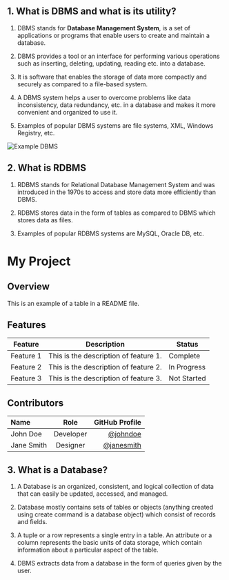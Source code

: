 ## 1. What is DBMS and what is its utility?

1. DBMS stands for **Database Management System**, is a set of applications or programs that enable users to create and maintain a database.

2. DBMS provides a tool or an interface for performing various operations such as inserting, deleting, updating, reading etc. into a database. 

3. It is software that enables the storage of data more compactly and securely as compared to a file-based system.

4. A DBMS system helps a user to overcome problems like data inconsistency, data redundancy, etc. in a database and makes it more convenient and organized to use it.

5. Examples of popular DBMS systems are file systems, XML, Windows Registry, etc.



![Example DBMS](https://s3.ap-south-1.amazonaws.com/myinterviewtrainer-domestic/public_assets/assets/000/000/263/original/dbms.png?1617187391)

## 2. What is RDBMS

1. RDBMS stands for Relational Database Management System and was introduced in the 1970s to access and store data more efficiently than DBMS.

2. RDBMS stores data in the form of tables as compared to DBMS which stores data as files.

3. Examples of popular RDBMS systems are MySQL, Oracle DB, etc.


# My Project

## Overview

This is an example of a table in a README file.

## Features

| Feature       | Description                             | Status      |
|---------------|-----------------------------------------|-------------|
| Feature 1     | This is the description of feature 1.   | Complete    |
| Feature 2     | This is the description of feature 2.   | In Progress |
| Feature 3     | This is the description of feature 3.   | Not Started |

## Contributors

| Name          | Role                                    | GitHub Profile                               |
|:--------------|:--------------------------------------:|---------------------------------------------:|
| John Doe      | Developer                               | [@johndoe](https://github.com/johndoe)       |
| Jane Smith    | Designer                                | [@janesmith](https://github.com/janesmith)   |



## 3. What is a Database?

1. A Database is an organized, consistent, and logical collection of data that can easily be updated, accessed, and managed.

2. Database mostly contains sets of tables or objects (anything created using create command is a database object) which consist of records and fields.

3. A tuple or a row represents a single entry in a table. An attribute or a column represents the basic units of data storage, which contain information about a particular aspect of the table.

4. DBMS extracts data from a database in the form of queries given by the user.



 



